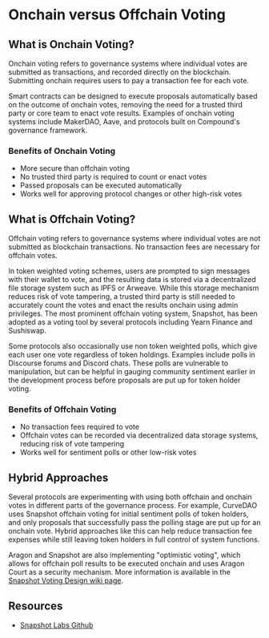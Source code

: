 # Onchain versus Offchain Voting

## **What is Onchain Voting?**

Onchain voting refers to governance systems where individual votes are submitted as transactions, and recorded directly on the blockchain. Submitting onchain requires users to pay a transaction fee for each vote.

Smart contracts can be designed to execute proposals automatically based on the outcome of onchain votes, removing the need for a trusted third party or core team to enact vote results. Examples of onchain voting systems include MakerDAO, Aave, and protocols built on Compound's governance framework.

### **Benefits of Onchain Voting**

* More secure than offchain voting
* No trusted third party is required to count or enact votes
* Passed proposals can be executed automatically
* Works well for approving protocol changes or other high-risk votes

## **What is Offchain Voting?**

Offchain voting refers to governance systems where individual votes are not submitted as blockchain transactions. No transaction fees are necessary for offchain votes.

In token weighted voting schemes, users are prompted to sign messages with their wallet to vote, and the resulting data is stored via a decentralized file storage system such as IPFS or Arweave. While this storage mechanism reduces risk of vote tampering, a trusted third party is still needed to accurately count the votes and enact the results onchain using admin privileges. The most prominent offchain voting system, Snapshot, has been adopted as a voting tool by several protocols including Yearn Finance and Sushiswap.

Some protocols also occasionally use non token weighted polls, which give each user one vote regardless of token holdings. Examples include polls in Discourse forums and Discord chats. These polls are vulnerable to manipulation, but can be helpful in gauging community sentiment earlier in the development process before proposals are put up for token holder voting.

### **Benefits of Offchain Voting**

* No transaction fees required to vote
* Offchain votes can be recorded via decentralized data storage systems, reducing risk of vote tampering
* Works well for sentiment polls or other low-risk votes

## **Hybrid Approaches**

Several protocols are experimenting with using both offchain and onchain votes in different parts of the governance process. For example, CurveDAO uses Snapshot offchain voting for initial sentiment polls of token holders, and only proposals that successfully pass the polling stage are put up for an onchain vote. Hybrid approaches like this can help reduce transaction fee expenses while still leaving token holders in full control of system functions.

Aragon and Snapshot are also implementing "optimistic voting", which allows for offchain poll results to be executed onchain and uses Aragon Court as a security mechanism. More information is available in the [Snapshot Voting Design wiki page](https://tally.document360.io/docs/en/snapshot-voting-design).

## **Resources**

* [Snapshot Labs Github](https://github.com/balancer-labs/snapshot)
